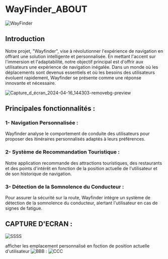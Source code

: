 # WayFinder_ABOUT
![WayFinder](https://github.com/khalilhad12/WayFinder_ABOUT/assets/125512456/82575b61-9da8-4be0-a3eb-c8e3641477a7)

## Introduction
Notre projet, "Wayfinder", vise à révolutionner l'expérience de navigation en offrant une solution intelligente et personnalisée. 
En mettant l'accent sur l'immersion et l'adaptabilité, notre objectif principal est d'offrir aux utilisateurs une expérience de navigation inégalée. 
Dans un monde où les déplacements sont devenus essentiels et où les besoins des utilisateurs évoluent rapidement, Wayfinder se présente comme une réponse innovante et nécessaire.

![Capture_d_écran_2024-04-16_144303-removebg-preview](https://github.com/khalilhad12/WayFinder_ABOUT/assets/125512456/d39e860e-4438-463f-9c81-23c16e6ff152)
## Principales fonctionnalités :

### 1- Navigation Personnalisée :
Wayfinder analyse le comportement de conduite des utilisateurs pour proposer des itinéraires personnalisés adaptés à leurs préférences.

### 2- Système de Recommandation Touristique :
Notre application recommande des attractions touristiques, des restaurants et des points d'intérêt en fonction de la position actuelle de l'utilisateur et de son historique de navigation.

### 3- Détection de la Somnolence du Conducteur : 
Pour assurer la sécurité sur la route, Wayfinder intègre un système de détection de la somnolence du conducteur, alertant l'utilisateur en cas de signes de fatigue.
## CAPTURE D'ECRAN :
![SSSS](https://github.com/khalilhad12/WayFinder_ABOUT/assets/125512456/78a7c8f7-321a-4e4e-9c4d-879a51d6f953)

afficher les emplacement personnalisé en foction de position actuelle d'utilisateur
![BBB](https://github.com/khalilhad12/WayFinder_ABOUT/assets/125512456/2d57be51-d4e7-43df-9f17-f01b958a7500)
:
![CCC](https://github.com/khalilhad12/WayFinder_ABOUT/assets/125512456/8a62daab-9885-477f-9ac2-98df585fad33)



